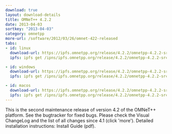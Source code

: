 ```yaml
---
download: true
layout: download-details
title: OMNeT++ 4.2.2
date: 2013-04-03
sortkey: "2013-04-03"
category: omnetpp
more-url: /software/2012/03/26/omnet-422-released
tabs:
- id: linux
  download-url: https://ipfs.omnetpp.org/release/4.2.2/omnetpp-4.2.2-src.tgz
  ipfs: ipfs get /ipns/ipfs.omnetpp.org/release/4.2.2/omnetpp-4.2.2-src.tgz

- id: windows
  download-url: https://ipfs.omnetpp.org/release/4.2.2/omnetpp-4.2.2-src-windows.zip
  ipfs: ipfs get /ipns/ipfs.omnetpp.org/release/4.2.2/omnetpp-4.2.2-src-windows.zip

- id: macos
  download-url: https://ipfs.omnetpp.org/release/4.2.2/omnetpp-4.2.2-src.tgz
  ipfs: ipfs get /ipns/ipfs.omnetpp.org/release/4.2.2/omnetpp-4.2.2-src.tgz
---
```


This is the second maintenance release of version 4.2 of the OMNeT++ platform. See the bugtracker for fixed bugs. Please check the Visual ChangeLog and the list of all changes since 4.1 (click 'more'). Detailed installation instructions: Install Guide (pdf).
